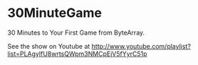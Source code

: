 30MinuteGame
============

30 Minutes to Your First Game from ByteArray.

See the show on Youtube at http://www.youtube.com/playlist?list=PLAgylfU8wrtsQWpm3NMCpEjV5fYyrC51p


